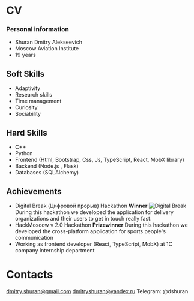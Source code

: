 # CV
### Personal information
  - Shuran Dmitry Alekseevich
  - Moscow Aviation Institute
  - 19 years
## Soft Skills
- Adaptivity
- Research skills
- Time management
- Curiosity
- Sociability
##  Hard Skills
- C++
- Python
- Frontend (Html, Bootstrap, Css, Js, TypeScript, React, MobX library)
- Backend (Node.js , Flask)
- Databases (SQLAlchemy)
## Achievements
- Digital Break (Цифровой прорыв) Hackathon **Winner**
  ![Digital Break](img/digital_break.jpg)  
 During this hackathon we developed the application for delivery organizations and their users to get in touch really fast. 
- HackMoscow v 2.0 Hackathon **Prizewinner**
 During this hackathon we developed the cross-platform application for sports people's communication
- Working as frontend developer (React, TypeScript, MobX) at 1C company internship department
# Contacts  
dmitry.shuran@gmail.com
dmitryshuran@yandex.ru
Telegram: @dshuran
